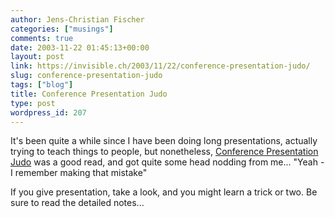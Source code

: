 ```yaml
---
author: Jens-Christian Fischer
categories: ["musings"]
comments: true
date: 2003-11-22 01:45:13+00:00
layout: post
link: https://invisible.ch/2003/11/22/conference-presentation-judo/
slug: conference-presentation-judo
tags: ["blog"]
title: Conference Presentation Judo
type: post
wordpress_id: 207
---
```


It's been quite a while since I have been doing long presentations, actually trying to teach things to people, but nonetheless, [Conference Presentation Judo](https://perl.plover.com/yak/presentation/) was a good read, and got quite some head nodding from me... "Yeah - I remember making that mistake"

If you give presentation, take a look, and you might learn a trick or two. Be sure to read the detailed notes...
